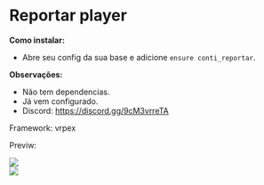 # Reportar player

**Como instalar:**

- Abre seu config da sua base e adicione `ensure conti_reportar`.

**Observações:**

- Não tem dependencias.
- Já vem configurado.
- Discord: https://discord.gg/9cM3vrreTA

Framework: vrpex

<div>
  <p>Previw:</p>
  <img src="https://media.discordapp.net/attachments/1094785100920668200/1095037597178400788/image.png?width=1200&height=676"/>
</div>
<div>
  <img src="https://media.discordapp.net/attachments/1094785100920668200/1095037597497184326/Captura_de_tela_2023-04-10_142704.png"/>
</div>
